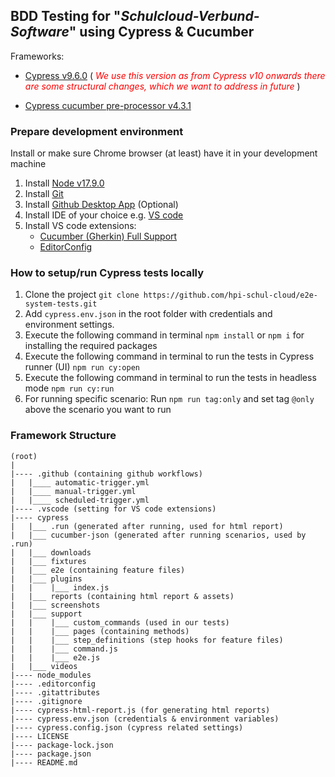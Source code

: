 ## BDD Testing for "*Schulcloud-Verbund-Software*" using Cypress & Cucumber

Frameworks:

- [Cypress v9.6.0](https://docs.cypress.io/guides/references/changelog#9-6-0) ( <span style="color:red">  *We use this version as from Cypress v10 onwards there are some structural changes, which we want to address in future* </span> )

- [Cypress cucumber pre-processor v4.3.1](https://github.com/TheBrainFamily/cypress-cucumber-example)

### Prepare development environment

Install or make sure Chrome browser (at least) have it in your development machine
1) Install [Node v17.9.0](https://nodejs.org/dist/)
2) Install [Git](https://git-scm.com/downloads)
3) Install [Github Desktop App](https://desktop.github.com/) (Optional)
3) Install IDE of your choice e.g. [VS code](https://code.visualstudio.com/download)
4) Install VS code extensions:
    - [Cucumber (Gherkin) Full Support](https://marketplace.visualstudio.com/items?itemName=alexkrechik.cucumberautocomplete)
    -  [EditorConfig](https://marketplace.visualstudio.com/items?itemName=EditorConfig.EditorConfig)

### How to setup/run Cypress tests locally

1) Clone the project `git clone https://github.com/hpi-schul-cloud/e2e-system-tests.git`
2) Add `cypress.env.json` in the root folder with credentials and environment settings.
3) Execute the following command in terminal `npm install` or `npm i` for installing the required packages
4) Execute the following command in terminal to run the tests in Cypress runner (UI) `npm run cy:open`
5) Execute the following command in terminal to run the tests in headless mode `npm run cy:run`
6) For running specific scenario: Run `npm run tag:only` and set tag `@only` above the scenario you want to run

### Framework Structure

```
(root)
|
|---- .github (containing github workflows)
|   |____ automatic-trigger.yml
|   |____ manual-trigger.yml
|   |____ scheduled-trigger.yml
|---- .vscode (setting for VS code extensions)
|---- cypress
|   |___ .run (generated after running, used for html report)
|   |___ cucumber-json (generated after running scenarios, used by .run)
|   |___ downloads
|   |___ fixtures
|   |___ e2e (containing feature files)
|   |___ plugins
|   |    |___ index.js
|   |___ reports (containing html report & assets)
|   |___ screenshots
|   |___ support
|   |    |___ custom_commands (used in our tests)
|   |    |___ pages (containing methods)
|   |    |___ step_definitions (step hooks for feature files)
|   |    |___ command.js
|   |    |___ e2e.js
|   |___ videos
|---- node_modules
|---- .editorconfig
|---- .gitattributes
|---- .gitignore
|---- cypress-html-report.js (for generating html reports)
|---- cypress.env.json (credentials & environment variables)
|---- cypress.config.json (cypress related settings)
|---- LICENSE
|---- package-lock.json
|---- package.json
|---- README.md
```
